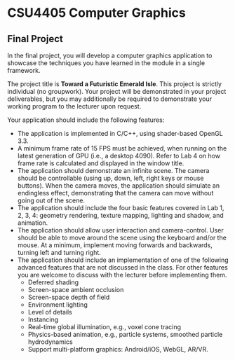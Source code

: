 # CSU4405 Computer Graphics
## Final Project

In the final project, you will develop a computer graphics application to showcase the
techniques you have learned in the module in a single framework.

The project title is **Toward a Futuristic Emerald Isle**. This project is
strictly individual (no groupwork). Your project will be demonstrated in your project
deliverables, but you may additionally be required to demonstrate your working program
to the lecturer upon request.

Your application should include the following features:
- The application is implemented in C/C++, using shader-based OpenGL 3.3.
- A minimum frame rate of 15 FPS must be achieved, when running on the latest
generation of GPU (i.e., a desktop 4090). Refer to Lab 4 on how frame rate is
calculated and displayed in the window title.
- The application should demonstrate an infinite scene. The camera should be
controllable (using up, down, left, right keys or mouse buttons). When the camera
moves, the application should simulate an endingless effect, demonstrating that the
camera can move without going out of the scene.
- The application should include the four basic features covered in Lab 1, 2, 3, 4:
geometry rendering, texture mapping, lighting and shadow, and animation.
- The application should allow user interaction and camera-control. User should be
able to move around the scene using the keyboard and/or the mouse. At a minimum,
implement moving forwards and backwards, turning left and turning right.
- The application should include an implementation of one of the following advanced
features that are not discussed in the class. For other features you are welcome to
discuss with the lecturer before implementing them.
  - Deferred shading
  - Screen-space ambient occlusion
  - Screen-space depth of field
  - Environment lighting
  - Level of details
  - Instancing
  - Real-time global illumination, e.g., voxel cone tracing
  - Physics-based animation, e.g., particle systems, smoothed particle hydrodynamics
  - Support multi-platform graphics: Android/iOS, WebGL, AR/VR.
